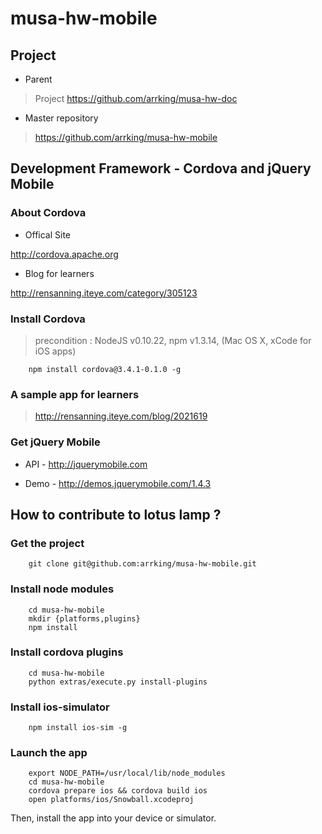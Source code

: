 # musa-hw-mobile

## Project 

* Parent

> Project https://github.com/arrking/musa-hw-doc

* Master repository

> https://github.com/arrking/musa-hw-mobile


## Development Framework - Cordova and jQuery Mobile

### About Cordova

* Offical Site 

http://cordova.apache.org

* Blog for learners 

http://rensanning.iteye.com/category/305123

### Install Cordova 

> precondition : NodeJS v0.10.22, npm v1.3.14, (Mac OS X, xCode for iOS apps)

		npm install cordova@3.4.1-0.1.0 -g

### A sample app for learners

> http://rensanning.iteye.com/blog/2021619

### Get jQuery Mobile

* API - http://jquerymobile.com

* Demo - http://demos.jquerymobile.com/1.4.3

## How to contribute to lotus lamp ?

### Get the project 

		git clone git@github.com:arrking/musa-hw-mobile.git

### Install node modules 

		cd musa-hw-mobile
        mkdir {platforms,plugins}
		npm install

### Install cordova plugins

		cd musa-hw-mobile
		python extras/execute.py install-plugins

### Install ios-simulator

		npm install ios-sim -g

### Launch the app

		export NODE_PATH=/usr/local/lib/node_modules
		cd musa-hw-mobile
		cordova prepare ios && cordova build ios
		open platforms/ios/Snowball.xcodeproj

Then, install the app into your device or simulator.


